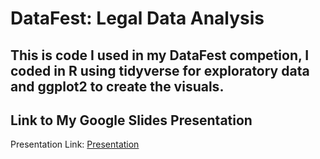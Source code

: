 # DataFest: Legal Data Analysis

This is code I used in my DataFest competion, I coded in R using tidyverse for exploratory data and ggplot2 to create the visuals.
---

## Link to My Google Slides Presentation
Presentation Link: [Presentation](https://drive.google.com/file/d/1JhmSdP7thjMmVgE4iJGKjk_tkXxKojaI/view?)

